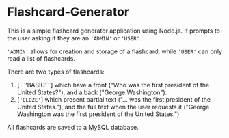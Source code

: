 # Flashcard-Generator

This is a simple flashcard generator application using Node.js. It prompts to the user asking if they 
are an ```'ADMIN'``` or ```'USER'```. 

```'ADMIN'``` allows for creation and storage of a flashcard, while ```'USER'``` can only read a list of flashcards.

There are two types of flashcards:

1. [```'BASIC'``] which have a front ("Who was the first president of the United States?"), and a back ("George Washington").
2. [```'CLOZE'```] which present partial text ("... was the first president of the United States."), and the full text when 
the user requests it ("George Washington was the first president of the United States.")

All flashcards are saved to a MySQL database. 